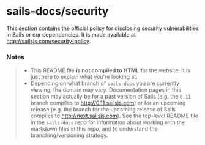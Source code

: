 # sails-docs/security

This section contains the official policy for disclosing security vulnerabilities in Sails or our dependencies.  It is made available at http://sailsjs.com/security-policy.


### Notes
> - This README file **is not compiled to HTML** for the website.  It is just here to explain what you're looking at.
> - Depending on what branch of `sails-docs` you are currently viewing, the domain may vary.  Documentation pages in this section may actually be for a past version of Sails (e.g. the `0.11` branch compiles to http://0.11.sailsjs.com) or for an upcoming release (e.g. the branch for the upcoming release of Sails compiles to http://next.sailsjs.com).  See the top-level README file in the `sails-docs` repo for information about working with the markdown files in this repo, and to understand the branching/versioning strategy.
